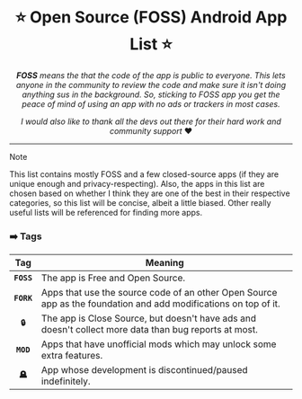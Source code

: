 <h1 align="center">⭐ Open Source (FOSS) Android App List ⭐</h1>
<p align="center">
<i><b>FOSS</b> means the that the code of the app is public to everyone. This lets anyone in the community to review the code and make sure it isn't doing anything sus in the background. So, sticking to FOSS app you get the peace of mind of using an app with no ads or trackers in most cases.</i>
</p>

<p align="center">
<i>I would also like to thank all the devs out there for their hard work and community support </i>❤
</p>

---
> [!NOTE]
>This list contains mostly FOSS and a few closed-source apps (if they are unique enough and privacy-respecting). Also, the apps in this list are chosen based on whether I think they are one of the best in their respective categories, so this list will be concise, albeit a little biased. Other really useful lists will be referenced for finding more apps. 

### ➡️ Tags

|Tag|Meaning|
|:-:|-|
|**`FOSS`**|The app is Free and Open Source.|
|**`FORK`**|Apps that use the source code of an other Open Source app as the foundation and add modifications on top of it.|
|**`🔒`**|The app is Close Source, but doesn't have ads and doesn't collect more data than bug reports at most.|
|**`MOD`**|Apps that have unofficial mods which may unlock some extra features.|
|**`🪦`**|App whose development is discontinued/paused indefinitely.|
